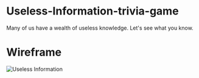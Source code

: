 # Useless-Information-trivia-game
Many of us have a wealth of useless knowledge. Let's see what you know.







# Wireframe
<img src = "https://i.imgur.com/EdNB97G.png" alt = "Useless Information">